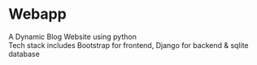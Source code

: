 # Webapp
A Dynamic Blog Website using python <br>
Tech stack includes Bootstrap for frontend, Django for backend & sqlite database<br>

